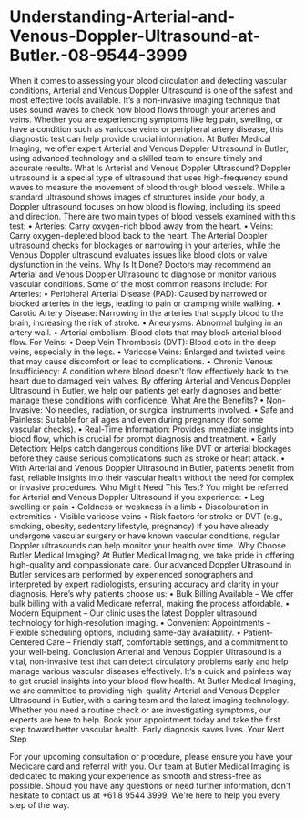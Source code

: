 # Understanding-Arterial-and-Venous-Doppler-Ultrasound-at-Butler.-08-9544-3999
When it comes to assessing your blood circulation and detecting vascular conditions, Arterial and Venous Doppler Ultrasound is one of the safest and most effective tools available. It’s a non-invasive imaging technique that uses sound waves to check how blood flows through your arteries and veins. Whether you are experiencing symptoms like leg pain, swelling, or have a condition such as varicose veins or peripheral artery disease, this diagnostic test can help provide crucial information.
At Butler Medical Imaging, we offer expert Arterial and Venous Doppler Ultrasound in Butler, using advanced technology and a skilled team to ensure timely and accurate results.
What Is Arterial and Venous Doppler Ultrasound?
Doppler ultrasound is a special type of ultrasound that uses high-frequency sound waves to measure the movement of blood through blood vessels. While a standard ultrasound shows images of structures inside your body, a Doppler ultrasound focuses on how blood is flowing, including its speed and direction.
There are two main types of blood vessels examined with this test:
•	Arteries: Carry oxygen-rich blood away from the heart.
•	Veins: Carry oxygen-depleted blood back to the heart.
The Arterial Doppler ultrasound checks for blockages or narrowing in your arteries, while the Venous Doppler ultrasound evaluates issues like blood clots or valve dysfunction in the veins.
Why Is It Done?
Doctors may recommend an Arterial and Venous Doppler Ultrasound to diagnose or monitor various vascular conditions. Some of the most common reasons include:
For Arteries:
•	Peripheral Arterial Disease (PAD): Caused by narrowed or blocked arteries in the legs, leading to pain or cramping while walking.
•	Carotid Artery Disease: Narrowing in the arteries that supply blood to the brain, increasing the risk of stroke.
•	Aneurysms: Abnormal bulging in an artery wall.
•	Arterial embolism: Blood clots that may block arterial blood flow.
For Veins:
•	Deep Vein Thrombosis (DVT): Blood clots in the deep veins, especially in the legs.
•	Varicose Veins: Enlarged and twisted veins that may cause discomfort or lead to complications.
•	Chronic Venous Insufficiency: A condition where blood doesn't flow effectively back to the heart due to damaged vein valves.
By offering Arterial and Venous Doppler Ultrasound in Butler, we help our patients get early diagnoses and better manage these conditions with confidence.
What Are the Benefits?
•	Non-Invasive: No needles, radiation, or surgical instruments involved.
•	Safe and Painless: Suitable for all ages and even during pregnancy (for some vascular checks).
•	Real-Time Information: Provides immediate insights into blood flow, which is crucial for prompt diagnosis and treatment.
•	Early Detection: Helps catch dangerous conditions like DVT or arterial blockages before they cause serious complications such as stroke or heart attack.
•	With Arterial and Venous Doppler Ultrasound in Butler, patients benefit from fast, reliable insights into their vascular health without the need for complex or invasive procedures.
Who Might Need This Test?
You might be referred for Arterial and Venous Doppler Ultrasound if you experience:
•	Leg swelling or pain
•	Coldness or weakness in a limb
•	Discolouration in extremities
•	Visible varicose veins
•	Risk factors for stroke or DVT (e.g., smoking, obesity, sedentary lifestyle, pregnancy)
If you have already undergone vascular surgery or have known vascular conditions, regular Doppler ultrasounds can help monitor your health over time.
Why Choose Butler Medical Imaging?
At Butler Medical Imaging, we take pride in offering high-quality and compassionate care. Our advanced Doppler Ultrasound in Butler services are performed by experienced sonographers and interpreted by expert radiologists, ensuring accuracy and clarity in your diagnosis.
Here’s why patients choose us:
•	Bulk Billing Available – We offer bulk billing with a valid Medicare referral, making the process affordable.
•	Modern Equipment – Our clinic uses the latest Doppler ultrasound technology for high-resolution imaging.
•	Convenient Appointments – Flexible scheduling options, including same-day availability.
•	Patient-Centered Care – Friendly staff, comfortable settings, and a commitment to your well-being.
Conclusion
Arterial and Venous Doppler Ultrasound is a vital, non-invasive test that can detect circulatory problems early and help manage various vascular diseases effectively. It’s a quick and painless way to get crucial insights into your blood flow health.
At Butler Medical Imaging, we are committed to providing high-quality Arterial and Venous Doppler Ultrasound in Butler, with a caring team and the latest imaging technology. Whether you need a routine check or are investigating symptoms, our experts are here to help.
Book your appointment today and take the first step toward better vascular health. Early diagnosis saves lives.
Your Next Step

For your upcoming consultation or procedure, please ensure you have your Medicare card and referral with you. Our team at Butler Medical Imaging is dedicated to making your experience as smooth and stress-free as possible. Should you have any questions or need further information, don't hesitate to contact us at +61 8 9544 3999. We're here to help you every step of the way.
